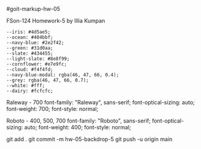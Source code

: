 #goit-markup-hw-05

FSon-124 Homework-5 by Illia Kumpan

    --iris: #4d5ae5;
    --ocean: #404bbf;
    --navy-blue: #2e2f42;
    --green: #31d0aa;
    --slate: #434455;
    --light-slate: #8e8f99;
    --cornflower: #e7e9fc;
    --cloud: #f4f4fd;
    --navy-blue-modal: rgba(46, 47, 66, 0.4);
    --grey: rgba(46, 47, 66, 0.7);
    --white: #fff;
    --dairy: #fcfcfc;

Raleway - 700
font-family: "Raleway", sans-serif;
font-optical-sizing: auto;
font-weight: 700;
font-style: normal;

Roboto - 400, 500, 700
font-family: "Roboto", sans-serif;
font-optical-sizing: auto;
font-weight: 400;
font-style: normal;

git add .
git commit -m hw-05-backdrop-5
git push -u origin main
